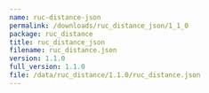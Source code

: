 ```yaml
---
name: ruc-distance-json
permalink: /downloads/ruc_distance_json/1_1_0
package: ruc_distance
title: ruc_distance_json
filename: ruc_distance.json
version: 1.1.0
full_version: 1.1.0
file: /data/ruc_distance/1.1.0/ruc_distance.json
---
```

